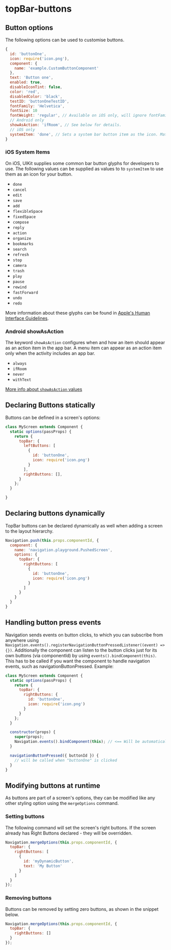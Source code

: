 # topBar-buttons

## Button options

The following options can be used to customise buttons.

```javascript
{
  id: 'buttonOne',
  icon: require('icon.png'),
  component: {
    name: 'example.CustomButtonComponent'
  },
  text: 'Button one',
  enabled: true,
  disableIconTint: false,
  color: 'red',
  disabledColor: 'black',
  testID: 'buttonOneTestID',
  fontFamily: 'Helvetica',
  fontSize: 10
  fontWeight: 'regular', // Available on iOS only, will ignore fontFamily style and use the iOS system fonts instead. Supported weights are: 'regular', 'bold', 'thin', 'ultraLight', 'light', 'medium', 'semibold', 'heavy' and 'black'.
  // Android only
  showAsAction: 'ifRoom', // See below for details.
  // iOS only
  systemItem: 'done', // Sets a system bar button item as the icon. Matches UIBarButtonSystemItem naming. See below for details.
}
```

### iOS System Items

On iOS, UIKit supplies some common bar button glyphs for developers to use. The following values can be supplied as values to to `systemItem` to use them as an icon for your button.

* `done`
* `cancel`
* `edit`
* `save`
* `add`
* `flexibleSpace`
* `fixedSpace`
* `compose`
* `reply`
* `action`
* `organize`
* `bookmarks`
* `search`
* `refresh`
* `stop`
* `camera`
* `trash`
* `play`
* `pause`
* `rewind`
* `fastForward`
* `undo`
* `redo`

More information about these glyphs can be found in [Apple's Human Interface Guidelines](https://developer.apple.com/ios/human-interface-guidelines/icons-and-images/system-icons/).

### Android showAsAction

The keyword `showAsAction` configures when and how an item should appear as an action item in the app bar. A menu item can appear as an action item only when the activity includes an app bar.

* `always`
* `ifRoom`
* `never`
* `withText`

[More info about `showAsAction` values](https://developer.android.com/guide/topics/resources/menu-resource)

## Declaring Buttons statically

Buttons can be defined in a screen's options:

```javascript
class MyScreen extends Component {
  static options(passProps) {
    return {
      topBar: {
        leftButtons: [
          {
            id: 'buttonOne',
            icon: require('icon.png')
          }
        ],
        rightButtons: [],
      }
    };
  }

}
```

## Declaring buttons dynamically

TopBar buttons can be declared dynamically as well when adding a screen to the layout hierarchy.

```javascript
Navigation.push(this.props.componentId, {
  component: {
    name: 'navigation.playground.PushedScreen',
    options: {
      topBar: {
        rightButtons: [
          {
            id: 'buttonOne',
            icon: require('icon.png')
          }
        ]
      }
    }
  }
}
```

## Handling button press events

Navigation sends events on button clicks, to which you can subscribe from anywhere using `Navigation.events().registerNavigationButtonPressedListener((event) => {})`. Additionally the component can listen to the button clicks just for its own buttons \(via componentId\) by using `events().bindComponent(this)`. This has to be called if you want the component to handle navigation events, such as navigationButtonPressed. Example:

```javascript
class MyScreen extends Component {
  static options(passProps) {
    return {
      topBar: {
        rightButtons: {
          id: 'buttonOne',
          icon: require('icon.png')
        }
      }
    };
  }

  constructor(props) {
    super(props);
    Navigation.events().bindComponent(this); // <== Will be automatically unregistered when unmounted
  }

  navigationButtonPressed({ buttonId }) {
    // will be called when "buttonOne" is clicked
  }
}
```

## Modifying buttons at runtime

As buttons are part of a screen's options, they can be modified like any other styling option using the `mergeOptions` command.

### Setting buttons

The following command will set the screen's right buttons. If the screen already has Right Buttons declared - they will be overridden.

```javascript
Navigation.mergeOptions(this.props.componentId, {
  topBar: {
    rightButtons: [
      {
        id: 'myDynamicButton',
        text: 'My Button'
      }
    ]
  }
});
```

### Removing buttons

Buttons can be removed by setting zero buttons, as shown in the snippet below.

```javascript
Navigation.mergeOptions(this.props.componentId, {
  topBar: {
    rightButtons: []
  }
});
```

